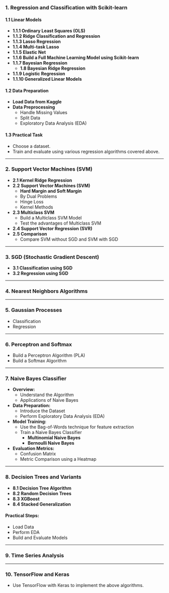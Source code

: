 

### **1. Regression and Classification with Scikit-learn**  
#### **1.1 Linear Models**  
- **1.1.1 Ordinary Least Squares (OLS)**  
- **1.1.2 Ridge Classification and Regression**  
- **1.1.3 Lasso Regression**  
- **1.1.4 Multi-task Lasso**  
- **1.1.5 Elastic Net**  
- **1.1.6 Build a Full Machine Learning Model using Scikit-learn**  
- **1.1.7 Bayesian Regression**  
  - **1.8 Bayesian Ridge Regression**  
- **1.1.9 Logistic Regression**  
- **1.1.10 Generalized Linear Models**

#### **1.2 Data Preparation**  
- **Load Data from Kaggle**  
- **Data Preprocessing**  
  - Handle Missing Values  
  - Split Data  
  - Exploratory Data Analysis (EDA)  

#### **1.3 Practical Task**  
- Choose a dataset.  
- Train and evaluate using various regression algorithms covered above.

---

### **2. Support Vector Machines (SVM)**  
- **2.1 Kernel Ridge Regression**  
- **2.2 Support Vector Machines (SVM)**  
  - **Hard Margin and Soft Margin**  
  - By Dual Problems  
  - Hinge Loss  
  - Kernel Methods  
- **2.3 Multiclass SVM**  
  - Build a Multiclass SVM Model  
  - Test the advantages of Multiclass SVM  
- **2.4 Support Vector Regression (SVR)**  
- **2.5 Comparison**  
  - Compare SVM without SGD and SVM with SGD  

---

### **3. SGD (Stochastic Gradient Descent)**  
- **3.1 Classification using SGD**  
- **3.2 Regression using SGD**

---

### **4. Nearest Neighbors Algorithms**  

---

### **5. Gaussian Processes**  
- Classification  
- Regression  

---

### **6. Perceptron and Softmax**  
- Build a Perceptron Algorithm (PLA)  
- Build a Softmax Algorithm  

---

### **7. Naive Bayes Classifier**  
- **Overview:**  
  - Understand the Algorithm  
  - Applications of Naive Bayes  
- **Data Preparation:**  
  - Introduce the Dataset  
  - Perform Exploratory Data Analysis (EDA)  
- **Model Training:**  
  - Use the Bag-of-Words technique for feature extraction  
  - Train a Naive Bayes Classifier  
    - **Multinomial Naive Bayes**  
    - **Bernoulli Naive Bayes**  
- **Evaluation Metrics:**  
  - Confusion Matrix  
  - Metric Comparison using a Heatmap  

---

### **8. Decision Trees and Variants**  
- **8.1 Decision Tree Algorithm**  
- **8.2 Random Decision Trees**  
- **8.3 XGBoost**  
- **8.4 Stacked Generalization**  

#### **Practical Steps:**  
- Load Data  
- Perform EDA  
- Build and Evaluate Models  

---

### **9. Time Series Analysis**  

---

### **10. TensorFlow and Keras**  
- Use TensorFlow with Keras to implement the above algorithms.  
